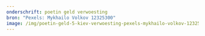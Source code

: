 ```yaml
---
onderschrift: poetin geld verwoesting
bron: "Pexels: Mykhailo Volkov 12325300"
image: /img/poetin-geld-5-kiev-verwoesting-pexels-mykhailo-volkov-12325300.jpg
---
```

